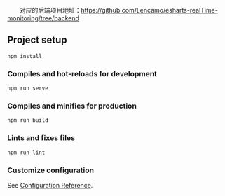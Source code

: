 &emsp;&emsp;对应的后端项目地址：https://github.com/Lencamo/esharts-realTime-monitoring/tree/backend

## Project setup
```
npm install
```

### Compiles and hot-reloads for development
```
npm run serve
```

### Compiles and minifies for production
```
npm run build
```

### Lints and fixes files
```
npm run lint
```

### Customize configuration
See [Configuration Reference](https://cli.vuejs.org/config/).

